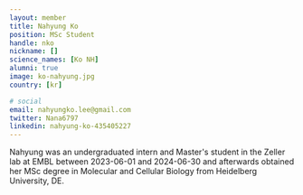 ```yaml
---
layout: member
title: Nahyung Ko
position: MSc Student
handle: nko
nickname: []
science_names: [Ko NH]
alumni: true
image: ko-nahyung.jpg
country: [kr]

# social
email: nahyungko.lee@gmail.com
twitter: Nana6797
linkedin: nahyung-ko-435405227
---
```

Nahyung was an undergraduated intern and Master's student in the Zeller lab at EMBL between 2023-06-01 and 2024-06-30 and afterwards obtained her MSc degree in Molecular and Cellular Biology from Heidelberg University, DE.
